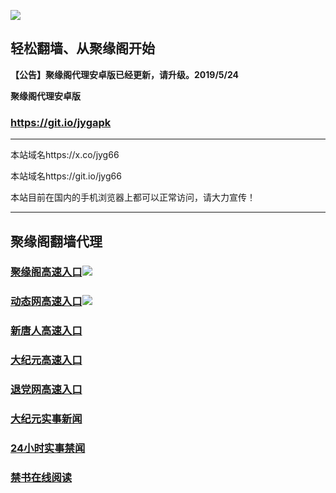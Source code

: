![](https://raw.githubusercontent.com/hao369/a/master/j.jpg)



## 轻松翻墙、从聚缘阁开始



**【公告】聚缘阁代理安卓版已经更新，请升级。2019/5/24**

 
**聚缘阁代理安卓版**
### https://git.io/jygapk  

***

本站域名https://x.co/jyg66 

本站域名https://git.io/jyg66

本站目前在国内的手机浏览器上都可以正常访问，请大力宣传！

***



## 聚缘阁翻墙代理 

### [聚缘阁高速入口](https://ei87uml6i0.execute-api.ap-southeast-1.amazonaws.com/3)![](https://raw.githubusercontent.com/hao369/a/master/jyg.gif)

### [动态网高速入口](https://jof9sjbrl4.execute-api.us-east-1.amazonaws.com/mp/?id=2)![](https://raw.githubusercontent.com/hao369/a/master/jygdl.gif)


### [新唐人高速入口](https://jof9sjbrl4.execute-api.us-east-1.amazonaws.com/mp/?id=5)

### [大纪元高速入口](https://jof9sjbrl4.execute-api.us-east-1.amazonaws.com/mp/?id=7)

### [退党网高速入口](https://jof9sjbrl4.execute-api.us-east-1.amazonaws.com/mp/?id=8)




### [大纪元实事新闻](https://git.io/fjmgE)

### [24小时实事禁闻](https://git.io/fj3Go)

### [禁书在线阅读](https://git.io/fjJ5Z)






